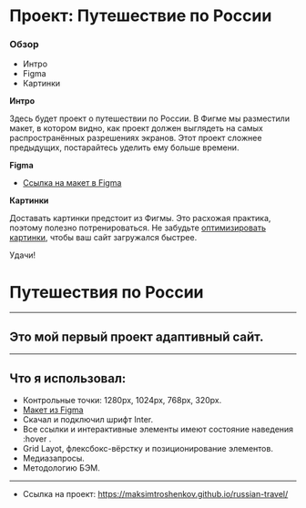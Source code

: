 # Проект: Путешествие по России

### Обзор
* Интро
* Figma
* Картинки

**Интро**

Здесь будет проект о путешествии по России.
В Фигме мы разместили макет, в котором видно, как проект должен выглядеть на самых распространённых разрешениях экранов.
Этот проект сложнее предыдущих, постарайтесь уделить ему больше времени.

**Figma**

* [Ссылка на макет в Figma](https://www.figma.com/file/5S2WSbEFL6awjVWJ0NWL8Q/Sprint-3_-Russia-_-desktop-mobile?node-id=28503%3A0)

**Картинки**

Доставать картинки предстоит из Фигмы. Это расхожая практика, поэтому полезно потренироваться.
Не забудьте [оптимизировать картинки](https://tinypng.com/), чтобы ваш сайт загружался быстрее.

Удачи!

# Путешествия по России
-------------------

## Это мой первый проект адаптивный сайт.
-------------------

## Что я использовал:
* Контрольные точки: 1280px, 1024px, 768px, 320px.
* [Макет из Figma](https://www.figma.com/file/5S2WSbEFL6awjVWJ0NWL8Q/Sprint-3_-Russia-_-desktop-mobile?node-id=28503%3A0)
* Скачал и подключил шрифт Inter.
* Все ссылки и интерактивные элементы имеют состояние наведения :hover .
* Grid Layot, флексбокс-вёрстку и позиционирование элементов.
* Медиазапросы.
* Методологию БЭМ.
-------------------

* Ссылка на проект: https://maksimtroshenkov.github.io/russian-travel/